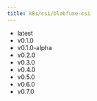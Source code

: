 ```yaml
---
title: k8s/csi/blobfuse-csi
---
```

- latest
- v0.1.0
- v0.1.0-alpha
- v0.2.0
- v0.3.0
- v0.4.0
- v0.5.0
- v0.6.0
- v0.7.0
